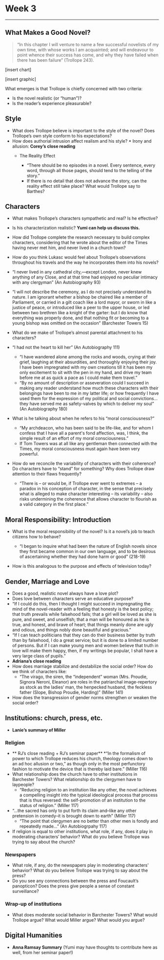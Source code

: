 # Week 3
------------------------
## What Makes a Good Novel?

> “In this chapter I will venture to name a few successful novelists of my own time, with whose works I am acquainted; and will endeavour to point whence their success has come, and why they have failed when there has been failure” (Trollope 243).

[insert chart]

[insert graphic]

What emerges is that Trollope is chiefly concerned with two criteria:

* Is the novel realistic (or “human”)?
* Is the reader’s experience pleasurable?


## Style
* What does Trollope believe is important to the style of the novel? Does Trollope’s own style  conform to his expectations?
* How does authorial intrusion affect realism and his style?
            *  Irony and allusion: **Corey’s close reading**
	* The Reality Effect

 		*  “There should be no episodes in a novel. Every sentence, every word, through all     those pages, should tend to the telling of the story.”
		* If there is no detail that does not advance the story, can the reality effect still take place? What would Trollope say to Barthes?

## Characters
* What makes Trollope’s characters sympathetic and real? Is he effective?
* Is his characterization realistic? **Yumi can help us discuss this.**
* How did Trollope complete the research necessary to build complex characters, considering that he wrote about the editor of the Times having never met him, and never lived in a church town?
* How do you think Lukasc would feel about Trollope’s observations throughout his travels and the way he incorporates them into his novels?
* “I never lived in any cathedral city,—except London, never knew anything of any Close, and at that time had enjoyed no peculiar intimacy with any clergyman” (An Autobiography 93)
* “I will not describe the ceremony, as I do not precisely understand its nature. I am ignorant whether a bishop be chaired like a member of Parliament, or carried in a gilt coach like a lord mayor, or sworn in like a justice of peace, or introduced like a peer to the upper house, or led between two brethren like a knight of the garter: but I do know that everything was properly done, and that nothing fit or becoming to a young bishop was omitted on the occasion” (Barchester Towers 15)

* What do we make of Trollope’s almost parental attachment to his characters?
* “I had not the heart to kill her” (An Autobiography 111)
	* “I have wandered alone among the rocks and woods, crying at their grief, laughing at their absurdities, and thoroughly enjoying their joy. I have been impregnated with my own creations till it has been my only excitement to sit with the pen in my hand, and drive my team before me at as quick a pace as I could make them travel.”
	* “By no amount of description or asseveration could I succeed in making any reader understand how much these characters with their belongings have been to me in my latter life; or how frequently I have used them for the expression of my political and social convictions…they have served me as safety-valves by which to deliver my soul” (An Autobiography 180)
* What is he talking about when he refers to his “moral consciousness?”
	* “My archdeacon, who has been said to be life-like, and for whom I confess that I have all a parent's fond affection, was, I think, the simple result of an effort of my moral consciousness.”
	* If Tom Towers was at all like any gentleman then connected with the Times, my moral consciousness must again have been very powerful.
* How do we reconcile the variability of characters with their coherence? Do characters have to “stand” for something? Why does Trollope draw attention to their flaws frequently?
	* “There is – or would be, if Trollope ever went to extremes – a paradox in his conception of character, in the sense that precisely what is alleged to make character interesting – its variability – also risks undermining the coherence that allows character to flourish as a valid category in the first place.”



## Moral Responsibility: Introduction

* What is the moral responsibility of the novel? Is it a novel’s job to teach citizens how to behave?

	* “I began to inquire what had been the nature of English novels since they first became common     in our own language, and to be desirous of ascertaining whether they had done harm or good” (218-19)
* How is this analogous to the purpose and effects of television today?


## Gender, Marriage and Love
* Does a good, realistic novel always have a love plot?
* Does love between characters serve an educative purpose?
* “If I could do this, then I thought I might succeed in impregnating the mind of the novel-reader with a feeling that honesty is the best policy; that truth prevails while falsehood fails; that a girl will be loved as she is pure, and sweet, and unselfish; that a man will be honoured as he is true, and honest, and brave of heart; that things meanly done are ugly and odious, and things nobly done beautiful and gracious.”
* “If I can teach politicians that they can do their business better by truth than by falsehood, I do a great service; but it is done to a limited number of persons. But if I can make young men and women believe that truth in love will make them happy, then, if my writings be popular, I shall have a very large class of pupils.”
* **Adriana’s close reading**
* How does marriage stabilize and destabilize the social order? How do we think of characters like:
	* “The virago, the siren, the “independent” woman (Mrs. Proudie, Signora Neroni, Eleanor) are roles in the patriarchal image-repertory as stock as the ladies’ man, the henpecked husband, the feckless father (Slope, Bishop Proudie, Harding)” (Miller 141)
* How does the transgression of gender norms strengthen or weaken the social order?

## Institutions: church, press, etc.

* **Lanie’s summary of Miller**

### Religion

* ** RJ’s close reading + RJ’s seminar paper**
	*“In the formalism of power to which Trollope reduces his church, theology comes down to an ad hoc allusion or two,” as though only in the most perfunctory fashion to motivate the device that is thereby laid bare.” (Miller 116)
* What relationship does the church have to other institutions in Barchester Towers? What relationship do the clergymen have to laypeople?
	* “Reducing religion to an institution like any other, the novel achieves a compelling insight into the typical ideological process that process that is thus reversed: the self-promotion of an institution to the status of religion.” (Miller 117)
* “...the sacred has only to put forth its claim and–like any other pretension in comedy–it is brought down to earth” (Miller 117)
	* “The point that clergymen are no better than other men is fondly and repeatedly made…” (An Autobiogrpahy 117)
* If religion is equal to other institutions, what role, if any, does it play in moderating characters’ behavior? What do you believe Trollope was trying to say about the church?
### Newspapers
* What role, if any, do the newspapers play in moderating characters’ behavior? What do you believe Trollope was trying to say about the press?
* Do you see any connections between the press and Foucault’s panopticon? Does the press give people a sense of constant surveillance?
### Wrap-up of institutions
* What does moderate social behavior in Barchester Towers? What would Trollope argue? What would Miller argue? What would you argue?

## Digital Humanities
* **Anna Ramsay Summary** (Yumi may have thoughts to contribute here as well, from her seminar paper!)
